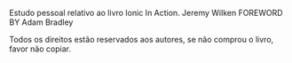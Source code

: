 Estudo pessoal relativo ao livro Ionic In Action.
Jeremy Wilken FOREWORD BY Adam Bradley

Todos os direitos estão reservados aos autores, se não comprou o livro, favor não copiar.